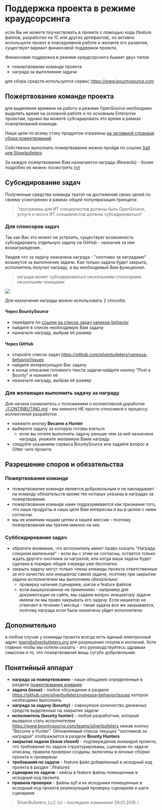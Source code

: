 ﻿# Поддержка проекта в режиме краудсорсинга

если Вы не можете поучаствовать в проекте с помощью кода (feature файлов, разработки на 1С или других артефактов), но активно используете проект в повседневной работе и желаете его развития, существует вариант финансовой поддержки проекта.

Финансовая поддержка в режиме краудсорсинга бывает двух типов:

* пожертвование команде проекта
* награда за выполнение задачи

для сбора средств используется сервис https://www.bountysource.com

## Пожертвование команде проекта

для выделения времени на работу в режиме OpenSource необходимо выделять время на основной работе и по основным Enterprise проектам, однако вы можете субсидировать это время в рамках пожертвований команде.

Наши цели по всему стэку продуктов отражены [на заглавной странице сбора пожертвований](https://salt.bountysource.com/teams/silverbulleters)

Собственно выполнить пожертвование можно пройдя по ссылке [Salt для Silverbulleters](https://salt.bountysource.com/checkout/amount?team=silverbulleters)

За каждое пожертвование Вам назначается награда (Rewards) - более подробно их можно посмотреть [тут](https://salt.bountysource.com/teams/silverbulleters)

## Субсидирование задач

Полученные средства команда тратит на достижения своих целей по своему усмотрению в рамках общей популяризация принципа:

> "программы для ИТ специалистов должны быть OpenSource, услуги и мозги ИТ специалистов должны субсидироваться"

### Для спонсоров задач

Так как Вас это может не устроить, существует возможность субсидировать отдельную задачу на GitHub - назначив за нее вознаграждение.

Увидев что за задачу назначена награда - "охотники за наградами" возьмутся за выполнение задачи. Как только задача будет закрыта, исполнитель получит награду, а вы необходимый Вам функционал.

> награда может субсидироваться несколькими спонсорами нескольким траншами

![](https://raw.githubusercontent.com/silverbulleters/vanessa-behavior/develop/doc/images/PostABounty.png)

Для назначения награды можно использовать 2 способа:

#### Через BountySource

* перейдите по [ссылке на список задач vanessa-behavior](https://www.bountysource.com/teams/silverbulleters/issues?tracker_ids=13196284)
* найдите в списке необходимую Вам задачу
* назначьте награду, выбрав её размер

#### Через GitHub

* откройте список задач https://github.com/silverbulleters/vanessa-behavior/issues
* найдите интересующую Вас задачу
* в конце описания головного текста задачи найдите кнопку "Post a Bounty" и нажмите её
* назначьте награду, выбрав её размер

### Для желающих выполнить задачу за награду

Для начала ознакомтесь с положением о коллективной доработке [./CONTRIBUTING.md](./CONTRIBUTING.md) - мы немного НЕ просто относимся к процессу коллектиной разработки

* нажмите кнопку **Became a Hunter**
* выберите задачу за которую готовы взяться
  * если вы хотите выполнить задачу раньше чем за неё назначена награда, укажите желаемую Вами награду.
* следуйте указаниям сервиса BountySource или задайте вопрос в Gitter чате проекта

## Разрешение споров и обязательства

### Пожертвования команде

* пожертвование команде является добровольным и не накладывает на команду обязательств кроме тех которых указаны в наградах за пожертвование. 
* пожертвование команде нами подразумевается как признание того, что наши продукты и наши цели Вам интересны и вы в целом с ними согласны. 
* мы не изменим нашим целям и нашей миссии - поэтому пожертвования мы тратим именно на них

### Суббсидирование задач

* обратите внимание, что исполнитель имеет право сказать "Награда слишком маленькая" - если вы с этим не согласны, остается только ждать другого охотника за награлой, или когда ваша задача будет сделана в порядке общей очереди уже бесплатно.
* закрыть задачу могут только члены команды проекта ответственные за его качество или инициатор самой задачи, поэтому при закрытии задачи исполнителем мы выполняем обязательно:
  * проверку наличия сценариев, шагов и feature файлов 
  * если вышеуказанное не применимо - например для документации на сайте, мы задаем вопрос инициатору задачи имеем ли мы право закрывать его задачу. Если иициатор не отвечает в течении 1 месяца - такая задача все же закрывается, поэтому награда если была назначена уйдет исполнителю

## Дополнительно

в любом случае у команды проекта всегда есть единый электронный адрес team@silverbulleters.org для разрешения споров и коллизий. Хотя главное чтобы мы хотели сказать - это руководствуйтесь здравым смыслом и то, что пожертвования вещь сугубо добровольная.

## Понятийный аппарат 

* **награда за пожертвование** - наши обещания определенные в разделе [пожертвование команде](https://salt.bountysource.com/teams/silverbulleters)
* **задача (issue)** - любое обсуждение в разделе https://github.com/silverbulleters/vanessa-behavior/issues которое необходимо выполнить
* **награда  за задачу (bounty)** - савокупное количество денежных средств выделенных на закрытие задачи 
* **исполнитель (bounty hunter)** - любой разработчик, который вызвался стать исполнителем https://www.bountysource.com/teams/silverbulleters нажав кнопку "Become a Hunter". Обновляемый список текущих "охотников за наградой" отображается в разделе **Bounty Hunters**
* **закрытие задачи (issue closed)** - подтверждение командой проекта, что требование по задаче структурированы, сценарии по задаче описаны, правила проверки созданы, включены в ночные сборки проекта и проверены
* **требования по задаче** - feature файл добавленный в исходный код проекта в раздел './features'
* **сценарии по задаче** - кейсы в feature файлы помещенные в исходный код проекта
* **правила проверки** -  файлы epf и их исходники помещенные в исходный код проекта реализующий проверку сценариев и шаги сценариев

>SilverBulleters, LLC (c) - последнее изменение 29.01.2016 г.
